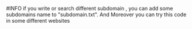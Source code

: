 #INFO
if you write or search different subdomain , you can add some subdomains name to "subdomain.txt".
And Moreover you can try this code in some different websites
